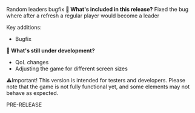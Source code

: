 Random leaders bugfix
**🔧 What's included in this release?**
Fixed the bug where after a refresh a regular player would become a leader

Key additions: 
- Bugfix

**🚧 What's still under development?**
- QoL changes
- Adjusting the game for different screen sizes

⚠️Important! This version is intended for testers and developers. Please note that the game is not fully functional yet, and some elements may not behave as expected.

PRE-RELEASE
